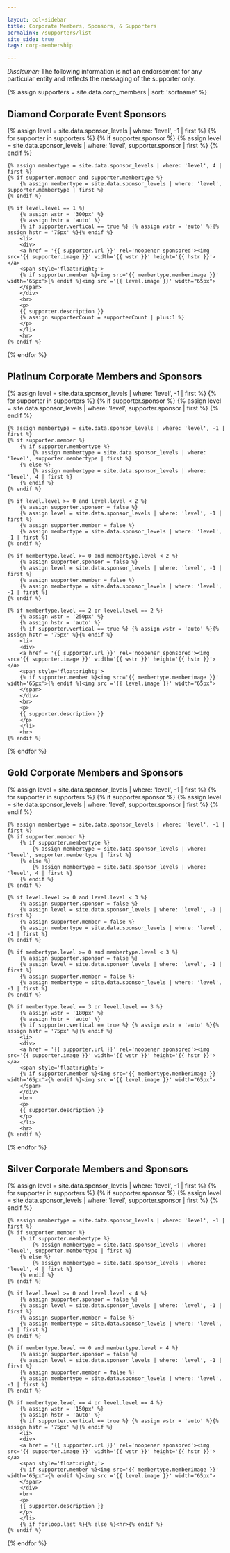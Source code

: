 ```yaml
---

layout: col-sidebar
title: Corporate Members, Sponsors, & Supporters
permalink: /supporters/list
site_side: true
tags: corp-membership

---
```


_Disclaimer:_ The following information is not an endorsement for any particular entity and reflects the messaging of the supporter only.


{% assign supporters = site.data.corp_members | sort: 'sortname' %}

<h2>Diamond Corporate Event Sponsors</h2>
<ul style='list-style-type:none;     padding-inline-start: 0px;'>

{% assign level = site.data.sponsor_levels | where: 'level', -1 | first %}
{% for supporter in supporters %}
    {% if supporter.sponsor %}
        {% assign level = site.data.sponsor_levels | where: 'level', supporter.sponsor | first %}
    {% endif %}

    {% assign membertype = site.data.sponsor_levels | where: 'level', 4 | first %}
    {% if supporter.member and supporter.membertype %}
        {% assign membertype = site.data.sponsor_levels | where: 'level', supporter.membertype | first %}
    {% endif %}

    {% if level.level == 1 %}
        {% assign wstr = '300px' %}
        {% assign hstr = 'auto' %}
        {% if supporter.vertical == true %} {% assign wstr = 'auto' %}{% assign hstr = '75px' %}{% endif %}
        <li>
        <div>
        <a href = '{{ supporter.url }}' rel='noopener sponsored'><img src='{{ supporter.image }}' width='{{ wstr }}' height='{{ hstr }}'></a>
        <span style='float:right;'> 
        {% if supporter.member %}<img src='{{ membertype.memberimage }}' width='65px'>{% endif %}<img src ='{{ level.image }}' width="65px"> 
        </span>
        </div>
        <br>
        <p>
        {{ supporter.description }}
        {% assign supporterCount = supporterCount | plus:1 %}
        </p>
        </li>
        <hr>
    {% endif %}
{% endfor %}

<h2>Platinum Corporate Members and Sponsors</h2>

<ul style='list-style-type:none;     padding-inline-start: 0px;'>
{% assign level = site.data.sponsor_levels | where: 'level', -1 | first %}
{% for supporter in supporters %}
    {% if supporter.sponsor %}
        {% assign level = site.data.sponsor_levels | where: 'level', supporter.sponsor | first %}
    {% endif %}

    {% assign membertype = site.data.sponsor_levels | where: 'level', -1 | first %}
    {% if supporter.member %}
        {% if supporter.membertype %}
            {% assign membertype = site.data.sponsor_levels | where: 'level', supporter.membertype | first %}
        {% else %}
            {% assign membertype = site.data.sponsor_levels | where: 'level', 4 | first %}
        {% endif %}
    {% endif %}

    {% if level.level >= 0 and level.level < 2 %}
        {% assign supporter.sponsor = false %}
        {% assign level = site.data.sponsor_levels | where: 'level', -1 | first %}
        {% assign supporter.member = false %}
        {% assign membertype = site.data.sponsor_levels | where: 'level', -1 | first %}
    {% endif %}

    {% if membertype.level >= 0 and membertype.level < 2 %}
        {% assign supporter.sponsor = false %}
        {% assign level = site.data.sponsor_levels | where: 'level', -1 | first %}
        {% assign supporter.member = false %}
        {% assign membertype = site.data.sponsor_levels | where: 'level', -1 | first %}
    {% endif %}

    {% if membertype.level == 2 or level.level == 2 %}
        {% assign wstr = '250px' %}
        {% assign hstr = 'auto' %}
        {% if supporter.vertical == true %} {% assign wstr = 'auto' %}{% assign hstr = '75px' %}{% endif %}
        <li>
        <div>
        <a href = '{{ supporter.url }}' rel='noopener sponsored'><img src='{{ supporter.image }}' width='{{ wstr }}' height='{{ hstr }}'></a>
        <span style='float:right;'> 
        {% if supporter.member %}<img src='{{ membertype.memberimage }}' width='65px'>{% endif %}<img src ='{{ level.image }}' width="65px"> 
        </span>
        </div>
        <br>
        <p>
        {{ supporter.description }}
        </p>
        </li>
        <hr>
    {% endif %}
{% endfor %}

<h2>Gold Corporate Members and Sponsors</h2>

<ul style='list-style-type:none;     padding-inline-start: 0px;'>
{% assign level = site.data.sponsor_levels | where: 'level', -1 | first %}
{% for supporter in supporters %}
    {% if supporter.sponsor %}
        {% assign level = site.data.sponsor_levels | where: 'level', supporter.sponsor | first %}
    {% endif %}

    {% assign membertype = site.data.sponsor_levels | where: 'level', -1 | first %}
    {% if supporter.member %}
        {% if supporter.membertype %}
            {% assign membertype = site.data.sponsor_levels | where: 'level', supporter.membertype | first %}
        {% else %}
            {% assign membertype = site.data.sponsor_levels | where: 'level', 4 | first %}
        {% endif %}
    {% endif %}

    {% if level.level >= 0 and level.level < 3 %}
        {% assign supporter.sponsor = false %}
        {% assign level = site.data.sponsor_levels | where: 'level', -1 | first %}
        {% assign supporter.member = false %}
        {% assign membertype = site.data.sponsor_levels | where: 'level', -1 | first %}
    {% endif %}

    {% if membertype.level >= 0 and membertype.level < 3 %}
        {% assign supporter.sponsor = false %}
        {% assign level = site.data.sponsor_levels | where: 'level', -1 | first %}
        {% assign supporter.member = false %}
        {% assign membertype = site.data.sponsor_levels | where: 'level', -1 | first %}
    {% endif %}

    {% if membertype.level == 3 or level.level == 3 %}
        {% assign wstr = '180px' %}
        {% assign hstr = 'auto' %}
        {% if supporter.vertical == true %} {% assign wstr = 'auto' %}{% assign hstr = '75px' %}{% endif %}
        <li>
        <div>
        <a href = '{{ supporter.url }}' rel='noopener sponsored'><img src='{{ supporter.image }}' width='{{ wstr }}' height='{{ hstr }}'></a>
        <span style='float:right;'> 
        {% if supporter.member %}<img src='{{ membertype.memberimage }}' width='65px'>{% endif %}<img src ='{{ level.image }}' width="65px"> 
        </span>
        </div>
        <br>
        <p>
        {{ supporter.description }}
        </p>
        </li>
        <hr>
    {% endif %}
{% endfor %}

<h2>Silver Corporate Members and Sponsors</h2>

<ul style='list-style-type:none;     padding-inline-start: 0px;'>
{% assign level = site.data.sponsor_levels | where: 'level', -1 | first %}
{% for supporter in supporters %}
    {% if supporter.sponsor %}
        {% assign level = site.data.sponsor_levels | where: 'level', supporter.sponsor | first %}
    {% endif %}

    {% assign membertype = site.data.sponsor_levels | where: 'level', -1 | first %}
    {% if supporter.member %}
        {% if supporter.membertype %}
            {% assign membertype = site.data.sponsor_levels | where: 'level', supporter.membertype | first %}
        {% else %}
            {% assign membertype = site.data.sponsor_levels | where: 'level', 4 | first %}
        {% endif %}
    {% endif %}

    {% if level.level >= 0 and level.level < 4 %}
        {% assign supporter.sponsor = false %}
        {% assign level = site.data.sponsor_levels | where: 'level', -1 | first %}
        {% assign supporter.member = false %}
        {% assign membertype = site.data.sponsor_levels | where: 'level', -1 | first %}
    {% endif %}

    {% if membertype.level >= 0 and membertype.level < 4 %}
        {% assign supporter.sponsor = false %}
        {% assign level = site.data.sponsor_levels | where: 'level', -1 | first %}
        {% assign supporter.member = false %}
        {% assign membertype = site.data.sponsor_levels | where: 'level', -1 | first %}
    {% endif %}

    {% if membertype.level == 4 or level.level == 4 %}
        {% assign wstr = '150px' %}
        {% assign hstr = 'auto' %}
        {% if supporter.vertical == true %} {% assign wstr = 'auto' %}{% assign hstr = '75px' %}{% endif %}
        <li>
        <div>
        <a href = '{{ supporter.url }}' rel='noopener sponsored'><img src='{{ supporter.image }}' width='{{ wstr }}' height='{{ hstr }}'></a>
        <span style='float:right;'> 
        {% if supporter.member %}<img src='{{ membertype.memberimage }}' width='65px'>{% endif %}<img src ='{{ level.image }}' width="65px"> 
        </span>
        </div>
        <br>
        <p>
        {{ supporter.description }}
        </p>
        </li>
        {% if forloop.last %}{% else %}<hr>{% endif %}
    {% endif %}
{% endfor %}

</ul>
